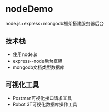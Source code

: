 # nodeDemo
node.js+express+mongodb框架搭建服务器后台
## 技术栈
- 使用node.js
- express--node后台框架
- mongodb文档类型数据库

## 可视化工具
- Postman可视化接口请求工具
- Robot 3T可视化数据库操作工具

